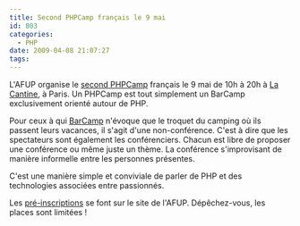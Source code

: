 ```yaml
---
title: Second PHPCamp français le 9 mai
id: 803
categories:
  - PHP
date: 2009-04-08 21:07:27
tags:
---
```


L'AFUP organise le [second PHPCamp](http://www.afup.org/pages/rendezvous/?id=6) français le 9 mai de 10h à 20h à [La Cantine](http://lacantine.org/), à Paris. Un PHPCamp est tout simplement un BarCamp exclusivement orienté autour de PHP.

Pour ceux à qui [BarCamp](http://fr.wikipedia.org/wiki/Barcamp) n'évoque que le troquet du camping où ils passent leurs vacances, il s'agit d'une non-conférence. C'est à dire que les spectateurs sont également les conférenciers. Chacun est libre de proposer une conférence ou même juste un thème. La conférence s'improvisant de manière informelle entre les personnes présentes.

C'est une manière simple et conviviale de parler de PHP et des technologies associées entre passionnés.

Les [pré-inscriptions](http://www.afup.org/pages/rendezvous/?id=6) se font sur le site de l'AFUP. Dépêchez-vous, les places sont limitées&nbsp;!